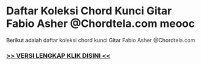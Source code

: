 
 # Daftar Koleksi Chord  Kunci Gitar Fabio Asher @Chordtela.com meooc


Berikut adalah daftar koleksi chord  kunci Gitar Fabio Asher @Chordtela.com

###  <a href="https://shortlighzx.web.app?sq=Daftar Koleksi Chord  Kunci Gitar Fabio Asher @Chordtela.com"> >> VERSI LENGKAP KLIK DISINI << </a>
